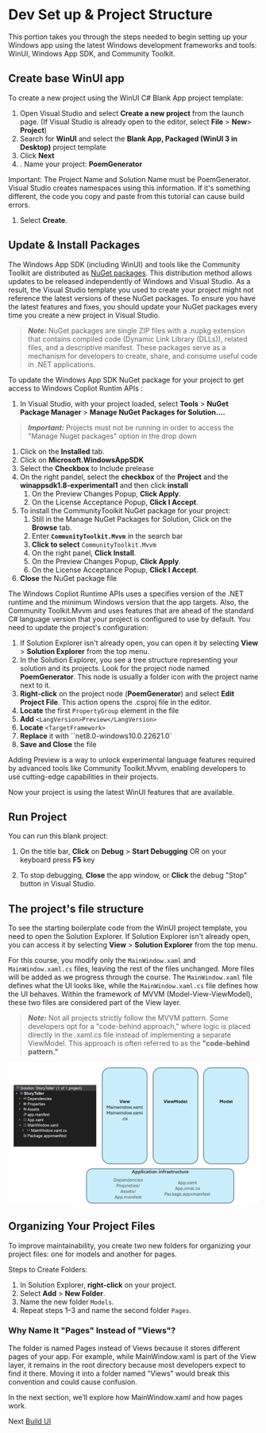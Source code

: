 # Dev Set up & Project Structure

This portion takes you through the steps needed to begin setting up your Windows app using the latest Windows development frameworks and tools: WinUI, Windows App SDK, and Community Toolkit.

<!-- # Prerequisites
See [Prerequisites](https://learn.microsoft.com/en-us/windows/ai/apis/model-setup?tabs=winui#prerequisites) -->

<!-- ## Enable Developer Mode

Windows has a special mode for developers that adjusts security settings to let you run the apps you're working on. You need to enable Developer Mode before you can build, deploy, and test your app using Visual Studio.

To enable Developer Mode:

1. Open Windows Settings and navigate to the **System** > **For developers** page.
1. Toggle the Developer Mode switch to **On** and confirm your choice in the confirmation dialog.

## Install Visual Studio

You use [Visual Studio](https://github.com/MicrosoftDocs/windows-dev-docs/blob/docs/visualstudio/ide), Microsoft's comprehensive integrated development environment (IDE), to create your WinUI app. This IDE helps you write, debug, and deploy your apps. The project templates in Visual Studio get you started with projects for Windows and many other platforms.

Note: Before installing these tools, ensure your development computer meets the [system requirements for Windows app development](https://github.com/MicrosoftDocs/windows-dev-docs/blob/docs/hub/apps/windows-app-sdk/system-requirements.md).

1. Go to the Visual Studio page to download and install the latest Visual Studio. You can use the free Visual Studio Community Edition.

Note: The installer guides you through the steps, but if you need detailed instructions, see [Install Visual Studio](https://github.com/MicrosoftDocs/windows-dev-docs/blob/docs/visualstudio/install/install-visual-studio).

While installing Visual Studio, you need to install the workloads and components required for developing with WinUI and the Windows App SDK.

1. Open the Visual Studio Installer app
1. Select **Modify** to add workloads and components.
1. On the **Workloads** tab of the Visual Studio Installer app, select the following workloads and components:

    - [Visual Studio 2022 version 17.10 and later](https://github.com/MicrosoftDocs/windows-dev-docs/blob/docs/hub/apps/get-started/start-here.md#tab/vs-2022-17-10)

        - For **C#** app development using the Windows App SDK, select **Windows application development**.

    - [Visual Studio 2022 version 17.1 - 17.9](https://github.com/MicrosoftDocs/windows-dev-docs/blob/docs/hub/apps/get-started/start-here.md#tab/vs-2022-17-1)

        - For **C#** app development using the Windows App SDK, select **.NET Desktop Development**.

        - In the **Installation details** pane of the installation dialog box, select **Windows App SDK C# Templates** (near the bottom of the list). -->

## Create base WinUI app

To create a new project using the WinUI C# Blank App project template:

1. Open Visual Studio and select **Create a new project** from the launch page. (If Visual Studio is already open to the editor, select **File** > **New**> **Project**)
1. Search for **WinUI** and select the **Blank App, Packaged (WinUI 3 in Desktop)** project template
1. Click **Next**
1. . Name your project: **PoemGenerator**

Important: The Project Name and Solution Name must be PoemGenerator. Visual Studio creates namespaces using this information. If it's something different, the code you copy and paste from this tutorial can cause build errors.

1. Select **Create**.

## Update & Install Packages

The Windows App SDK (including WinUI) and tools like the Community Toolkit are distributed as [NuGet packages](https://www.nuget.org/). This distribution method allows updates to be released independently of Windows and Visual Studio. As a result, the Visual Studio template you used to create your project might not reference the latest versions of these NuGet packages. To ensure you have the latest features and fixes, you should update your NuGet packages every time you create a new project in Visual Studio.

> **_Note:_**   NuGet packages are single ZIP files with a .nupkg extension that contains compiled code (Dynamic Link Library (DLLs)), related files, and a descriptive manifest. These packages serve as a mechanism for developers to create, share, and consume useful code in .NET applications.

To update the Windows App SDK NuGet package for your project to get access to Windows Copliot Runtim APIs :

1. In Visual Studio, with your project loaded, select **Tools** > **NuGet Package Manager** > **Manage NuGet Packages for Solution....**

> **_Important:_**  Projects must not be running in order to access the "Manage Nuget packages" option in the drop down

1. Click on the **Installed** tab.
1. Click on **Microsoft.WindowsAppSDK**
1. Select the **Checkbox** to Include prelease
1. On the right pandel, select the **checkbox** of the **Project** and the **winappsdk1.8-experimental1** and then click **install**
    1. On the Preview Changes Popup, **Click Apply**.
    1. On the License Acceptance Popup, **Click I Accept**.
1. To install the CommunityToolkit NuGet package for your project:
    1. Still in the Manage NuGet Packages for Solution, Click on the **Browse** tab.
    1. Enter **`CommunityToolkit.Mvvm`** in the search bar
    1. **Click to select** `CommunityToolkit.Mvvm`
    1. On the right panel, **Click Install**.
    1. On the Preview Changes Popup, **Click Apply**.
    1. On the License Acceptance Popup, **Click I Accept**.
1. **Close** the NuGet package file

The Windows Copliot Runtime APIs uses a specifies  version of the .NET runtime and the minimum Windows version that the app targets. Also, the Community Toolkit.Mvvm and uses features that are ahead of the standard C# language version that your project is configured to use by default. You need to update the project's configuration:

1. If Solution Explorer isn't already open, you can open it by selecting **View** > **Solution Explorer** from the top menu.
1. In the Solution Explorer, you see a tree structure representing your solution and its projects. Look for the project node named **PoemGenerator**. This node is usually a folder icon with the project name next to it.
1. **Right-click** on the project node (**PoemGenerator**) and select **Edit Project File**. This action opens the .csproj file in the editor.
1. **Locate** the first `PropertyGroup` element in the file
1. **Add** `<LangVersion>Preview</LangVersion>`
1. **Locate** `<TargetFramework>` 
1. **Replace** it with ``<TargetFramework>net8.0-windows10.0.22621.0</TargetFramework>`
1. **Save and Close** the file

Adding Preview is a way to unlock experimental language features required by advanced tools like Community Toolkit.Mvvm, enabling developers to use cutting-edge capabilities in their projects.

Now your project is using the latest WinUI features that are available.

## Run Project

You can run this blank project:

1. On the title bar, **Click** on **Debug** > **Start Debugging** OR on your keyboard press **F5** key

1. To stop debugging, **Close** the app window, or **Click** the debug "Stop" button in Visual Studio.

## The project's file structure

To see the starting boilerplate code from the WinUI project template, you need to open the Solution Explorer. If Solution Explorer isn't already open, you can access it by selecting **View** > **Solution Explorer** from the top menu.

For this course, you modify only the `MainWindow.xaml` and `MainWindow.xaml.cs` files, leaving the rest of the files unchanged. More files will be added as we progress through the course. The `MainWindow.xaml` file defines what the UI looks like, while the `MainWindow.xaml.cs` file defines how the UI behaves. Within the framework of MVVM (Model-View-ViewModel), these two files are considered part of the View layer.

> **_Note:_**  Not all projects strictly follow the MVVM pattern. Some developers opt for a "code-behind approach," where logic is placed directly in the .xaml.cs file instead of implementing a separate ViewModel. This approach is often referred to as the **"code-behind pattern."**


![Diagram of Project Strcture organized by MVVM](assets/blank-project-structure.png)


## Organizing Your Project Files

To improve maintainability, you create two new folders for organizing your project files: one for models and another for pages.

Steps to Create Folders:

1. In Solution Explorer, **right-click** on your project.
1. Select **Add** > **New Folder**.
1. Name the new folder `Models`.
1. Repeat steps 1–3 and name the second folder `Pages`.


### Why Name It "Pages" Instead of "Views"?
The folder is named Pages instead of Views because it stores different pages of your app. For example, while MainWindow.xaml is part of the View layer, it remains in the root directory because most developers expect to find it there. Moving it into a folder named "Views" would break this convention and could cause confusion.

In the next section, we’ll explore how MainWindow.xaml and how pages work.


Next [Build UI](./3-build-ui.md)